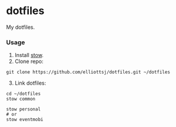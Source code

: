 dotfiles
========

My dotfiles.

### Usage

1. Install [stow](https://www.gnu.org/software/stow/).
2. Clone repo:

  ```shell
  git clone https://github.com/elliottsj/dotfiles.git ~/dotfiles
  ```

3. Link dotfiles:

  ```shell
  cd ~/dotfiles
  stow common

  stow personal
  # or
  stow eventmobi
  ```

